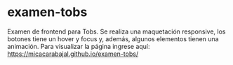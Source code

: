 # examen-tobs
Examen de frontend para Tobs.
Se realiza una maquetación responsive, los botones tiene un hover y focus y, además, algunos elementos tienen una animación.
Para visualizar la página ingrese aquí: https://micacarabajal.github.io/examen-tobs/

